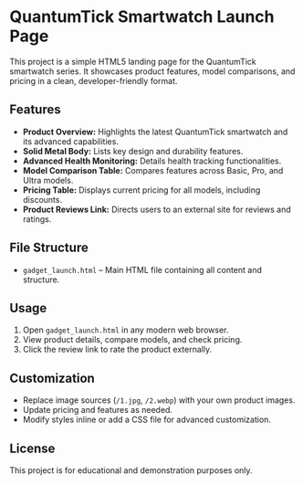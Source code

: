 # QuantumTick Smartwatch Launch Page

This project is a simple HTML5 landing page for the QuantumTick smartwatch series. It showcases product features, model comparisons, and pricing in a clean, developer-friendly format.

## Features

- **Product Overview:** Highlights the latest QuantumTick smartwatch and its advanced capabilities.
- **Solid Metal Body:** Lists key design and durability features.
- **Advanced Health Monitoring:** Details health tracking functionalities.
- **Model Comparison Table:** Compares features across Basic, Pro, and Ultra models.
- **Pricing Table:** Displays current pricing for all models, including discounts.
- **Product Reviews Link:** Directs users to an external site for reviews and ratings.

## File Structure

- `gadget_launch.html` – Main HTML file containing all content and structure.

## Usage

1. Open `gadget_launch.html` in any modern web browser.
2. View product details, compare models, and check pricing.
3. Click the review link to rate the product externally.

## Customization

- Replace image sources (`/1.jpg`, `/2.webp`) with your own product images.
- Update pricing and features as needed.
- Modify styles inline or add a CSS file for advanced customization.

## License

This project is for educational and demonstration purposes only.
